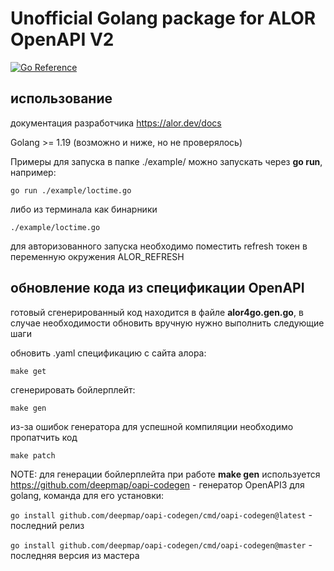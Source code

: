 # Unofficial Golang package for ALOR OpenAPI V2

[![Go Reference](https://pkg.go.dev/badge/github.com/maxxant/alor4go.svg)](https://pkg.go.dev/github.com/maxxant/alor4go)

## использование

документация разработчика https://alor.dev/docs

Golang >= 1.19 (возможно и ниже, но не проверялось)

Примеры для запуска в папке ./example/ можно запускать через **go run**, например:

 ```go run ./example/loctime.go```

 либо из терминала как бинарники

 ```./example/loctime.go```

для авторизованного запуска необходимо поместить refresh токен в переменную окружения ALOR_REFRESH

## обновление кода из спецификации OpenAPI

готовый сгенерированный код находится в файле **alor4go.gen.go**, в случае необходимости обновить вручную нужно выполнить следующие шаги

обновить .yaml спецификацию с сайта алора:

```make get```

сгенерировать бойлерплейт:

```make gen```

из-за ошибок генератора для успешной компиляции необходимо пропатчить код

```make patch```


NOTE: для генерации бойлерплейта при работе **make gen** используется <https://github.com/deepmap/oapi-codegen> -  генератор OpenAPI3 для golang, команда для его установки:

```go install github.com/deepmap/oapi-codegen/cmd/oapi-codegen@latest```  - последний релиз

```go install github.com/deepmap/oapi-codegen/cmd/oapi-codegen@master```  - последняя версия из мастера